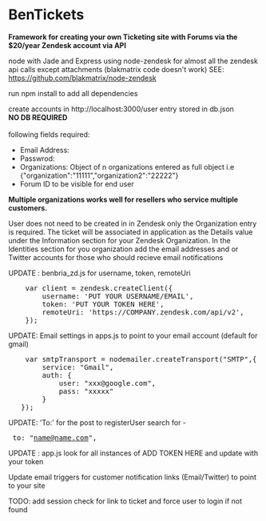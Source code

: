 BenTickets
==========

<strong>Framework for creating your own Ticketing site with Forums via the $20/year Zendesk account via API</strong>

node with Jade and Express using node-zendesk for almost all the zendesk api calls except attachments (blakmatrix code doesn't work)
SEE: https://github.com/blakmatrix/node-zendesk

run npm install to add all dependencies

create accounts in http://localhost:3000/user 
entry stored in db.json<br><strong>NO DB REQUIRED</strong></br>
<br>following fields required:</br>
<ul>
    <li>Email Address:</li>
    <li>Passwrod:</li>
    <li>Organizations: Object of n organizations entered as full object i.e {"organization":"11111","organization2":"22222"}</li>
    <li>Forum ID to be visible for end user
</ul>
<strong> Multiple organizations works well for resellers who service multiple customers. </strong>

User does not need to be created in in Zendesk only the Organization entry is required. 
The ticket will be associated in application as the Details value under the Information section for your Zendesk Organization. 
In the Identities section for you organization add the email addresses and or Twitter accounts for those who should recieve email notifications


UPDATE : benbria_zd.js for username, token, remoteUri
<pre>
    var client = zendesk.createClient({
        username: 'PUT YOUR USERNAME/EMAIL',
        token: 'PUT YOUR TOKEN HERE',
        remoteUri: 'https://COMPANY.zendesk.com/api/v2',
    });
</pre>

UPDATE: Email settings in apps.js to point to your email account (default for gmail)
<pre>
    var smtpTransport = nodemailer.createTransport("SMTP",{
        service: "Gmail",
        auth: {
            user: "xxx@google.com",
            pass: "xxxxx"
        }
   });
</pre>

UPDATE: 'To:' for the post to registerUser search for - <pre> to: "name@name.com", </pre>

UPDATE : app.js look for all instances of ADD TOKEN HERE and update with your token


Update email triggers for customer notification links (Email/Twitter) to point to your site

TODO: add session check for link to ticket and force user to login if not found

